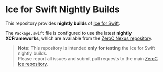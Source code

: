 # Ice for Swift Nightly Builds

This repository provides **nightly builds** of [Ice for Swift].

The `Package.swift` file is configured to use the latest **nightly XCFrameworks**, which are available from the
[ZeroC Nexus repository].

> **Note**: This repository is intended **only for testing** the Ice for Swift nightly builds.  
> Please report all issues and submit pull requests to the main [ZeroC Ice repository].

[Ice for Swift]: https://github.com/zeroc-ice/ice
[ZeroC Nexus repository]: https://download.zeroc.com/nexus/
[ZeroC Ice repository]: https://github.com/zeroc-ice/ice
